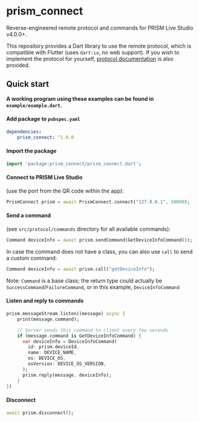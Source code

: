 # prism_connect
Reverse-engineered remote protocol and commands for PRISM Live Studio v4.0.0+.

This repository provides a Dart library to use the remote protocol, which is compatible with Flutter (uses `dart:io`, no web support). If you wish to implement the protocol for yourself, [protocol documentation](https://github.com/entriphy/prism-connect/blob/main/protocol.md) is also provided.

## Quick start
**A working program using these examples can be found in `example/example.dart`.**

#### Add package to `pubspec.yaml`
```yml
dependencies:
    prism_connect: ^1.0.0
```

#### Import the package
```dart
import 'package:prism_connect/prism_connect.dart';
```

#### Connect to PRISM Live Studio
(use the port from the QR code within the app):
```dart
PrismConnect prism = await PrismConnect.connect("127.0.0.1", 50000);
```

#### Send a command
(see `src/protocol/commands` directory for all available commands):
```dart
Command deviceInfo = await prism.sendCommand(GetDeviceInfoCommand());
```
In case the command does not have a class, you can also use `call` to send a custom command:
```dart
Command deviceInfo = await prism.call("getDeviceInfo");
```
Note: `Command` is a base class; the return type could actually be `SuccessCommand`/`FailureCommand`, or in this example, `DeviceInfoCommand`

#### Listen and reply to commands
```dart
prism.messageStream.listen((message) async {
    print(message.command);

    // Server sends this command to client every few seconds
    if (message.command is GetDeviceInfoCommand) {
      var deviceInfo = DeviceInfoCommand(
        id: prism.deviceId,
        name: DEVICE_NAME,
        os: DEVICE_OS,
        osVersion: DEVICE_OS_VERSION,
      );
      prism.reply(message, deviceInfo);
    }
})
```

#### Disconnect
```dart
await prism.disconnect();
```